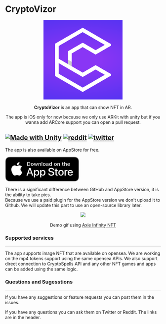 # CryptoVizor

<p align="center">
  <img src="readmeFiles/appLogo.png" width="256" height="256">
</p>

<p align="center"><b>CryptoVizor</b> is an app that can show NFT in AR.</p>

<p align="center">The app is iOS only for now because we only use ARKit with unity but if you wanna add ARCore support you can open a pull request.</p>

[![Made with Unity](https://img.shields.io/badge/Made%20with-Unity-57b9d3.svg?style=flat-square&logo=unity)](https://unity3d.com)
[![reddit](https://badges.aleen42.com/src/reddit_flat_square.svg)](https://www.reddit.com/user/CryptoVizor)
[![twitter](https://badges.aleen42.com/src/twitter_flat_square.svg)](https://twitter.com/CryptoVizorNFT)
---


The app is also available on AppStore for free.

[![appStoreLink](readmeFiles/Download_on_the_App_Store_Badge_US-UK_RGB_blk_092917.svg)](https://apps.apple.com/us/app/cryptovizor/id1529722418)

There is a significant difference between GitHub and AppStore version, it is the ability to take pics.  
Because we use a paid plugin for the AppStore version we don't upload it to Github. We will update this part to use an open-source library later.

<p align="center">
  <img src="readmeFiles/demo.gif">
  <p align="center">Demo gif using <a href="https://axieinfinity.com">Axie Infinity NFT</a></p>
</p>



### Supported services
---

The app supports image NFT that are available on opensea.
We are working on the mp4 tokens support using the same opensea APIs.
We also support direct connection to CryptoSpells API and any other NFT games and apps can be added using the same logic. 

### Questions and Sugesstions
---

If you have any suggestions or feature requests you can post them in the issues.

If you have any questions you can ask them on Twitter or Reddit. The links are in the header.
